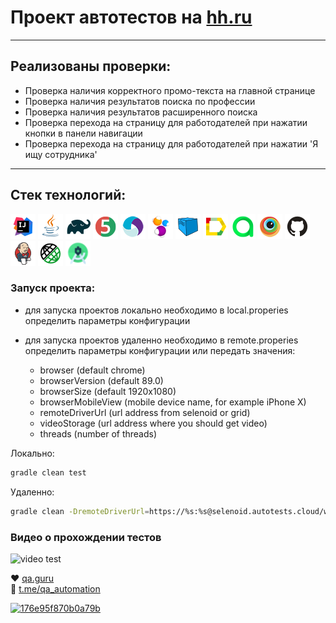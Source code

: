 # Проект автотестов на [hh.ru](https://hh.ru/)

---
## Реализованы проверки:
- Проверка наличия корректного промо-текста на главной странице
- Проверка наличия результатов поиска по профессии
- Проверка наличия результатов расширенного поиска
- Проверка перехода на страницу для работодателей при нажатии кнопки в панели навигации
- Проверка перехода на страницу для работодателей при нажатии 'Я ищу сотрудника'

---
## Стек технологий:
![](img/Intelij_IDEA.png "IntelliJ IDEA")
![](img/Java.png "Java")
![](img/Gradle.png "Gradle")
![](img/JUnit5.png "JUnit5")
![](img/Appium.png "Appium")
![](img/Selenide.png "Selenide")
![](img/Selenoid.png "Selenoid")
![](img/Allure_Report.png "Allure")
![](img/allureTestOps.png "AllureTestOps")
![](img/Browserstack.png "Browserstack")
![](img/Github.png "GitHub")
![](img/Jenkins.png "Jenkins")
![](img/Rest-Assured.png "Rest-Assured")
![](img/AndroidStudio.png "Android Studio")


### Запуск проекта:
- для запуска проектов локально необходимо в local.properies определить параметры конфигурации
- для запуска проектов удаленно необходимо в remote.properies определить параметры конфигурации или передать значения:

  * browser (default chrome)
  * browserVersion (default 89.0)
  * browserSize (default 1920x1080)
  * browserMobileView (mobile device name, for example iPhone X)
  * remoteDriverUrl (url address from selenoid or grid)
  * videoStorage (url address where you should get video)
  * threads (number of threads)


Локально:
```bash
gradle clean test
```

Удаленно:
```bash
gradle clean -DremoteDriverUrl=https://%s:%s@selenoid.autotests.cloud/wd/hub/ -DvideoStorage=https://selenoid.autotests.cloud/video/ -Dthreads=1 test
```

### Видео о прохождении тестов
<img src="https://i.ibb.co/sKGJ8hk/176e95f870b0a79b.gif" alt="video test" border="0" />


:heart: <a target="_blank" href="https://qa.guru">qa.guru</a><br/>
:blue_heart: <a target="_blank" href="https://t.me/qa_automation">t.me/qa_automation</a>

<a href="https://ibb.co/sKGJ8hk"><img src="https://i.ibb.co/sKGJ8hk/176e95f870b0a79b.gif" alt="176e95f870b0a79b" border="0"></a>